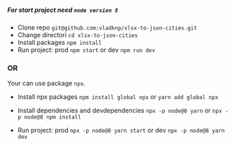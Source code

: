 ##### For start project need `node version 8`

* Clone repo `git@github.com:vladknp/xlsx-to-json-cities.git`
* Change directori `cd xlsx-to-json-cities`
* Install packages `npm install`
* Run project: prod `npm start` or dev `npm run dev`

### OR

Your can use package `npx`.

* Install npx packages `npm install global npx` or `yarn add global npx`
* Install dependencies and devdependencies `npx -p node@8 yarn` or `npx -p node@8 npm install`

* Run project: prod `npx -p node@8 yarn start` or dev `npx -p node@8 yarn dev`
